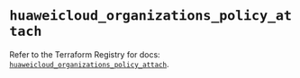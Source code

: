 # `huaweicloud_organizations_policy_attach`

Refer to the Terraform Registry for docs: [`huaweicloud_organizations_policy_attach`](https://registry.terraform.io/providers/huaweicloud/huaweicloud/1.71.1/docs/resources/organizations_policy_attach).
